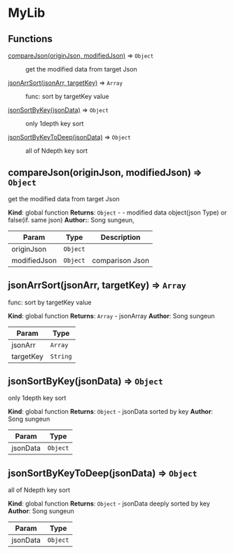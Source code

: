 # MyLib

## Functions

<dl>
<dt><a href="#compareJson">compareJson(originJson, modifiedJson)</a> ⇒ <code>Object</code></dt>
<dd><p>get the modified data from target Json</p>
</dd>
<dt><a href="#jsonArrSort">jsonArrSort(jsonArr, targetKey)</a> ⇒ <code>Array</code></dt>
<dd><p>func: sort by targetKey value</p>
</dd>
<dt><a href="#jsonSortByKey">jsonSortByKey(jsonData)</a> ⇒ <code>Object</code></dt>
<dd><p>only 1depth key sort</p>
</dd>
<dt><a href="#jsonSortByKeyToDeep">jsonSortByKeyToDeep(jsonData)</a> ⇒ <code>Object</code></dt>
<dd><p>all of Ndepth key sort</p>
</dd>
</dl>

<a name="compareJson"></a>

## compareJson(originJson, modifiedJson) ⇒ <code>Object</code>
get the modified data from target Json

**Kind**: global function
**Returns**: <code>Object</code> - - modified data object(json Type) or false(if. same json)
**Author:**: Song sungeun,

| Param | Type | Description |
| --- | --- | --- |
| originJson | <code>Object</code> |  |
| modifiedJson | <code>Object</code> | comparison Json |

<a name="jsonArrSort"></a>

## jsonArrSort(jsonArr, targetKey) ⇒ <code>Array</code>
func: sort by targetKey value

**Kind**: global function
**Returns**: <code>Array</code> - jsonArray
**Author**: Song sungeun

| Param | Type |
| --- | --- |
| jsonArr | <code>Array</code> |
| targetKey | <code>String</code> |

<a name="jsonSortByKey"></a>

## jsonSortByKey(jsonData) ⇒ <code>Object</code>
only 1depth key sort

**Kind**: global function
**Returns**: <code>Object</code> - jsonData sorted by key
**Author**: Song sungeun

| Param | Type |
| --- | --- |
| jsonData | <code>Object</code> |

<a name="jsonSortByKeyToDeep"></a>

## jsonSortByKeyToDeep(jsonData) ⇒ <code>Object</code>
all of Ndepth key sort

**Kind**: global function
**Returns**: <code>Object</code> - jsonData deeply sorted by key
**Author**: Song sungeun

| Param | Type |
| --- | --- |
| jsonData | <code>Object</code> |
